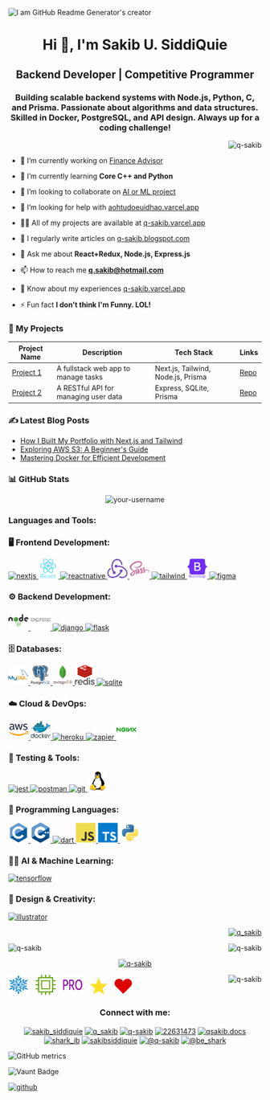 ![I am GitHub Readme Generator's creator](https://pbs.twimg.com/profile_banners/1050429916217466880/1655775506/600x200)
<h1 align="center">Hi 👋, I'm Sakib U. SiddiQuie</h1>
<h2 align="center"><b> Backend Developer | Competitive Programmer</b> </h2>
<h3 align="center">Building scalable backend systems with Node.js, Python, C, and Prisma. Passionate about algorithms and data structures. Skilled in Docker, PostgreSQL, and API design. Always up for a coding challenge!</h3>





<p align="right">
<img src="https://komarev.com/ghpvc/?username=q-sakib&label=Profile%20views&color=0e75b6&style=flat" alt="q-sakib" />
</p>




- 🔭 I’m currently working on [Finance Advisor](aohtudoiehao.varcel.app)

- 🌱 I’m currently learning **Core C++ and Python**

- 👯 I’m looking to collaborate on [AI or ML project](aohtudoehao.varcel.app)

- 🤝 I’m looking for help with [aohtudoeuidhao.varcel.app](aohtudoeuidhao.varcel.app)

- 👨‍💻 All of my projects are available at [q-sakib.varcel.app](q-sakib.varcel.app)

- 📝 I regularly write articles on [q-sakib.blogspot.com](q-sakib.blogspot.com)

- 💬 Ask me about **React+Redux, Node.js, Express.js**

- 📫 How to reach me **q.sakib@hotmail.com**

- 📄 Know about my experiences [q-sakib.varcel.app](q-sakib.varcel.app)

- ⚡ Fun fact **I don't think I'm Funny. LOL!**

### 🚀 My Projects

| Project Name | Description | Tech Stack | Links |
|--------------|-------------|------------|-------|
| [Project 1](https://github.com/your-username/project-1) | A fullstack web app to manage tasks | Next.js, Tailwind, Node.js, Prisma | [Repo](https://github.com/your-username/project-1) |
| [Project 2](https://github.com/your-username/project-2) | A RESTful API for managing user data | Express, SQLite, Prisma | [Repo](https://github.com/your-username/project-2) |

### ✍️ Latest Blog Posts
- [How I Built My Portfolio with Next.js and Tailwind](https://your-blog-link.com/blog1)
- [Exploring AWS S3: A Beginner's Guide](https://your-blog-link.com/blog2)
- [Mastering Docker for Efficient Development](https://your-blog-link.com/blog3)

### 📊 GitHub Stats
<p align="center">
  <img src="https://github-readme-stats.vercel.app/api?username=your-username&show_icons=true&locale=en" alt="your-username" />
</p>





<h3 align="left">Languages and Tools:</h3>

### 🖥️ Frontend Development:
<p align="left"> 
  <a href="https://nextjs.org/" target="_blank" rel="noreferrer"> 
    <img src="https://cdn.worldvectorlogo.com/logos/nextjs-2.svg" alt="nextjs" width="40" height="40"/> 
  </a> 
  <a href="https://reactjs.org/" target="_blank" rel="noreferrer"> 
    <img src="https://raw.githubusercontent.com/devicons/devicon/master/icons/react/react-original-wordmark.svg" alt="react" width="40" height="40"/> 
  </a> 
  <a href="https://reactnative.dev/" target="_blank" rel="noreferrer"> 
    <img src="https://reactnative.dev/img/header_logo.svg" alt="reactnative" width="40" height="40"/> 
  </a> 
  <a href="https://redux.js.org" target="_blank" rel="noreferrer"> 
    <img src="https://raw.githubusercontent.com/devicons/devicon/master/icons/redux/redux-original.svg" alt="redux" width="40" height="40"/> 
  </a> 
  <a href="https://sass-lang.com" target="_blank" rel="noreferrer"> 
    <img src="https://raw.githubusercontent.com/devicons/devicon/master/icons/sass/sass-original.svg" alt="sass" width="40" height="40"/> 
  </a> 
  <a href="https://tailwindcss.com/" target="_blank" rel="noreferrer"> 
    <img src="https://www.vectorlogo.zone/logos/tailwindcss/tailwindcss-icon.svg" alt="tailwind" width="40" height="40"/> 
  </a> 
  <a href="https://getbootstrap.com" target="_blank" rel="noreferrer"> 
    <img src="https://raw.githubusercontent.com/devicons/devicon/master/icons/bootstrap/bootstrap-plain-wordmark.svg" alt="bootstrap" width="40" height="40"/> 
  </a>
  <a href="https://www.figma.com/" target="_blank" rel="noreferrer"> 
    <img src="https://www.vectorlogo.zone/logos/figma/figma-icon.svg" alt="figma" width="40" height="40"/> 
  </a>
</p>

### ⚙️ Backend Development:
<p align="left"> 
  <a href="https://nodejs.org" target="_blank" rel="noreferrer"> 
    <img src="https://raw.githubusercontent.com/devicons/devicon/master/icons/nodejs/nodejs-original-wordmark.svg" alt="nodejs" width="40" height="40"/> 
  </a> 
  <a href="https://expressjs.com" target="_blank" rel="noreferrer"> 
    <img src="https://raw.githubusercontent.com/devicons/devicon/master/icons/express/express-original-wordmark.svg" alt="express" width="40" height="40"/> 
  </a> 
  <a href="https://www.djangoproject.com/" target="_blank" rel="noreferrer"> 
    <img src="https://cdn.worldvectorlogo.com/logos/django.svg" alt="django" width="40" height="40"/> 
  </a>
  <a href="https://flask.palletsprojects.com/" target="_blank" rel="noreferrer"> 
    <img src="https://www.vectorlogo.zone/logos/pocoo_flask/pocoo_flask-icon.svg" alt="flask" width="40" height="40"/> 
  </a>
</p>

### 🗄️ Databases:
<p align="left">
  <a href="https://www.mysql.com/" target="_blank" rel="noreferrer"> 
    <img src="https://raw.githubusercontent.com/devicons/devicon/master/icons/mysql/mysql-original-wordmark.svg" alt="mysql" width="40" height="40"/> 
  </a>
  <a href="https://www.postgresql.org" target="_blank" rel="noreferrer"> 
    <img src="https://raw.githubusercontent.com/devicons/devicon/master/icons/postgresql/postgresql-original-wordmark.svg" alt="postgresql" width="40" height="40"/> 
  </a>
  <a href="https://www.mongodb.com/" target="_blank" rel="noreferrer"> 
    <img src="https://raw.githubusercontent.com/devicons/devicon/master/icons/mongodb/mongodb-original-wordmark.svg" alt="mongodb" width="40" height="40"/> 
  </a>
  <a href="https://redis.io" target="_blank" rel="noreferrer"> 
    <img src="https://raw.githubusercontent.com/devicons/devicon/master/icons/redis/redis-original-wordmark.svg" alt="redis" width="40" height="40"/> 
  </a> 
  <a href="https://www.sqlite.org/" target="_blank" rel="noreferrer"> 
    <img src="https://www.vectorlogo.zone/logos/sqlite/sqlite-icon.svg" alt="sqlite" width="40" height="40"/> 
  </a>
</p>

### ☁️ Cloud & DevOps:
<p align="left"> 
  <a href="https://aws.amazon.com" target="_blank" rel="noreferrer"> 
    <img src="https://raw.githubusercontent.com/devicons/devicon/master/icons/amazonwebservices/amazonwebservices-original-wordmark.svg" alt="aws" width="40" height="40"/> 
  </a> 
  <a href="https://www.docker.com/" target="_blank" rel="noreferrer"> 
    <img src="https://raw.githubusercontent.com/devicons/devicon/master/icons/docker/docker-original-wordmark.svg" alt="docker" width="40" height="40"/> 
  </a> 
  <a href="https://heroku.com" target="_blank" rel="noreferrer"> 
    <img src="https://www.vectorlogo.zone/logos/heroku/heroku-icon.svg" alt="heroku" width="40" height="40"/> 
  </a>
  <a href="https://zapier.com" target="_blank" rel="noreferrer"> 
    <img src="https://www.vectorlogo.zone/logos/zapier/zapier-icon.svg" alt="zapier" width="40" height="40"/> 
  </a>
  <a href="https://www.nginx.com" target="_blank" rel="noreferrer"> 
    <img src="https://raw.githubusercontent.com/devicons/devicon/master/icons/nginx/nginx-original.svg" alt="nginx" width="40" height="40"/> 
  </a>
</p>

### 🧪 Testing & Tools:
<p align="left">
  <a href="https://jestjs.io" target="_blank" rel="noreferrer"> 
    <img src="https://www.vectorlogo.zone/logos/jestjsio/jestjsio-icon.svg" alt="jest" width="40" height="40"/> 
  </a>
  <a href="https://postman.com" target="_blank" rel="noreferrer"> 
    <img src="https://www.vectorlogo.zone/logos/getpostman/getpostman-icon.svg" alt="postman" width="40" height="40"/> 
  </a> 
  <a href="https://git-scm.com/" target="_blank" rel="noreferrer"> 
    <img src="https://www.vectorlogo.zone/logos/git-scm/git-scm-icon.svg" alt="git" width="40" height="40"/> 
  </a>
  <a href="https://www.linux.org/" target="_blank" rel="noreferrer"> 
    <img src="https://raw.githubusercontent.com/devicons/devicon/master/icons/linux/linux-original.svg" alt="linux" width="40" height="40"/> 
  </a>
</p>

### 🧠 Programming Languages:
<p align="left"> 
  <a href="https://www.cprogramming.com/" target="_blank" rel="noreferrer"> 
    <img src="https://raw.githubusercontent.com/devicons/devicon/master/icons/c/c-original.svg" alt="c" width="40" height="40"/> 
  </a> 
  <a href="https://www.w3schools.com/cpp/" target="_blank" rel="noreferrer"> 
    <img src="https://raw.githubusercontent.com/devicons/devicon/master/icons/cplusplus/cplusplus-original.svg" alt="cplusplus" width="40" height="40"/> 
  </a> 
  <a href="https://dart.dev" target="_blank" rel="noreferrer"> 
    <img src="https://www.vectorlogo.zone/logos/dartlang/dartlang-icon.svg" alt="dart" width="40" height="40"/> 
  </a> 
  <a href="https://developer.mozilla.org/en-US/docs/Web/JavaScript" target="_blank" rel="noreferrer"> 
    <img src="https://raw.githubusercontent.com/devicons/devicon/master/icons/javascript/javascript-original.svg" alt="javascript" width="40" height="40"/> 
  </a> 
  <a href="https://www.typescriptlang.org/" target="_blank" rel="noreferrer"> 
    <img src="https://raw.githubusercontent.com/devicons/devicon/master/icons/typescript/typescript-original.svg" alt="typescript" width="40" height="40"/> 
  </a> 
  <a href="https://www.python.org" target="_blank" rel="noreferrer"> 
    <img src="https://raw.githubusercontent.com/devicons/devicon/master/icons/python/python-original.svg" alt="python" width="40" height="40"/> 
  </a> 
</p>

### 🧑‍💻 AI & Machine Learning:
<p align="left"> 
  <a href="https://www.tensorflow.org" target="_blank" rel="noreferrer"> 
    <img src="https://www.vectorlogo.zone/logos/tensorflow/tensorflow-icon.svg" alt="tensorflow" width="40" height="40"/> 
  </a>
</p>

### 🎨 Design & Creativity:
<p align="left"> 
  <a href="https://www.adobe.com/in/products/illustrator.html" target="_blank" rel="noreferrer"> 
    <img src="https://www.vectorlogo.zone/logos/adobe_illustrator/adobe_illustrator-icon.svg" alt="illustrator" width="40" height="40"/> 
  </a> 
</p>



<p align="right"> <a href="https://twitter.com/q_sakib" target="blank"><img src="https://img.shields.io/twitter/follow/q_sakib?logo=twitter&style=for-the-badge" alt="q_sakib" /></a> </p>



<p><img align="left" src="https://github-readme-stats.vercel.app/api/top-langs?username=q-sakib&show_icons=true&locale=en&layout=compact" alt="q-sakib" /></p>

<p>&nbsp;<img align="right" src="https://github-readme-stats.vercel.app/api?username=q-sakib&show_icons=true&locale=en" alt="q-sakib" /></p>





<p align="center"> <a href="https://github.com/ryo-ma/github-profile-trophy"><img src="https://github-profile-trophy.vercel.app/?username=q-sakib" alt="q-sakib" /></a> </p>




<p align="center">
  <img align="right" src="https://github-readme-streak-stats.herokuapp.com/?user=q-sakib&" alt="q-sakib" />

<a href='https://archiveprogram.github.com/'><img src='https://raw.githubusercontent.com/acervenky/animated-github-badges/master/assets/acbadge.gif' width='40' height='40'></a> <a href='https://docs.github.com/en/developers'><img src='https://raw.githubusercontent.com/acervenky/animated-github-badges/master/assets/devbadge.gif' width='40' height='40'></a> <a href='https://github.com/pricing'><img src='https://raw.githubusercontent.com/acervenky/animated-github-badges/master/assets/pro.gif' width='40' height='40'></a> <a href='https://stars.github.com/'><img src='https://raw.githubusercontent.com/acervenky/animated-github-badges/master/assets/starbadge.gif' width='35' height='35'></a> <a href='https://docs.github.com/en/github/supporting-the-open-source-community-with-github-sponsors'><img src='https://raw.githubusercontent.com/acervenky/animated-github-badges/master/assets/sponsorbadge.gif' width='35' height='35'></a> 
</p>







<h3 align="center">Connect with me:</h3>
<p align="center">
<a href="https://dev.to/sakib_siddiquie" target="blank"><img align="center" src="https://raw.githubusercontent.com/rahuldkjain/github-profile-readme-generator/master/src/images/icons/Social/devto.svg" alt="sakib_siddiquie" height="30" width="40" /></a>
<a href="https://twitter.com/q_sakib" target="blank"><img align="center" src="https://raw.githubusercontent.com/rahuldkjain/github-profile-readme-generator/master/src/images/icons/Social/twitter.svg" alt="q_sakib" height="30" width="40" /></a>
<a href="https://linkedin.com/in/q-sakib" target="blank"><img align="center" src="https://raw.githubusercontent.com/rahuldkjain/github-profile-readme-generator/master/src/images/icons/Social/linked-in-alt.svg" alt="q-sakib" height="30" width="40" /></a>
<a href="https://stackoverflow.com/users/22631473" target="blank"><img align="center" src="https://raw.githubusercontent.com/rahuldkjain/github-profile-readme-generator/master/src/images/icons/Social/stack-overflow.svg" alt="22631473" height="30" width="40" /></a>
<a href="https://fb.com/qsakib.docs" target="blank"><img align="center" src="https://raw.githubusercontent.com/rahuldkjain/github-profile-readme-generator/master/src/images/icons/Social/facebook.svg" alt="qsakib.docs" height="30" width="40" /></a>
<a href="https://instagram.com/shark_ib" target="blank"><img align="center" src="https://raw.githubusercontent.com/rahuldkjain/github-profile-readme-generator/master/src/images/icons/Social/instagram.svg" alt="shark_ib" height="30" width="40" /></a>
<a href="https://www.behance.net/sakibsiddiquie" target="blank"><img align="center" src="https://raw.githubusercontent.com/rahuldkjain/github-profile-readme-generator/master/src/images/icons/Social/behance.svg" alt="sakibsiddiquie" height="30" width="40" /></a>
<a href="https://medium.com/@q-sakib" target="blank"><img align="center" src="https://raw.githubusercontent.com/rahuldkjain/github-profile-readme-generator/master/src/images/icons/Social/medium.svg" alt="@q-sakib" height="30" width="40" /></a>
<a href="https://www.youtube.com/c/@be_shark" target="blank"><img align="center" src="https://raw.githubusercontent.com/rahuldkjain/github-profile-readme-generator/master/src/images/icons/Social/youtube.svg" alt="@be_shark" height="30" width="40" /></a>
</p>








![GitHub metrics](https://metrics.lecoq.io/q-sakib)  

![Vaunt Badge](https://api.vaunt.dev/v1/github/entities/q-sakib/contributions?format=svg&private=true)  


[<img src='https://cdn.jsdelivr.net/npm/simple-icons@3.0.1/icons/github.svg' alt='github' height='40'>](https://github.com/q-sakib)


